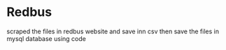 # Redbus
scraped the files in redbus website and save inn csv then save the files in mysql database using code
